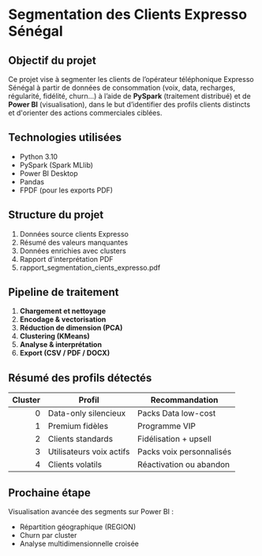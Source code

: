 
# Segmentation des Clients Expresso Sénégal

## Objectif du projet

Ce projet vise à segmenter les clients de l’opérateur téléphonique Expresso Sénégal à partir de données de consommation (voix, data, recharges, régularité, fidélité, churn...) à l’aide de **PySpark** (traitement distribué) et de **Power BI** (visualisation), dans le but d’identifier des profils clients distincts et d'orienter des actions commerciales ciblées.

## Technologies utilisées

- Python 3.10
- PySpark (Spark MLlib)
- Power BI Desktop
- Pandas
- FPDF (pour les exports PDF)
  

## Structure du projet

1. Données source clients Expresso
2. Résumé des valeurs manquantes
3. Données enrichies avec clusters
4. Rapport d'interprétation PDF
5. rapport_segmentation_cients_expresso.pdf
   

## Pipeline de traitement

1. **Chargement et nettoyage**
2. **Encodage & vectorisation**
3. **Réduction de dimension (PCA)**
4. **Clustering (KMeans)**
5. **Analyse & interprétation**
6. **Export (CSV / PDF / DOCX)**
   

## Résumé des profils détectés

| Cluster | Profil | Recommandation |
|--------:|--------|----------------|
| 0 | Data-only silencieux | Packs Data low-cost |
| 1 | Premium fidèles | Programme VIP |
| 2 | Clients standards | Fidélisation + upsell |
| 3 | Utilisateurs voix actifs | Packs voix personnalisés |
| 4 | Clients volatils | Réactivation ou abandon |


## Prochaine étape

Visualisation avancée des segments sur Power BI :
- Répartition géographique (REGION)
- Churn par cluster
- Analyse multidimensionnelle croisée
